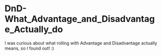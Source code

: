 # DnD-What_Advantage_and_Disadvantage_Actually_do
I was curious about what rolling with Advantage and Disadvantage actually means, so I found out! :)
